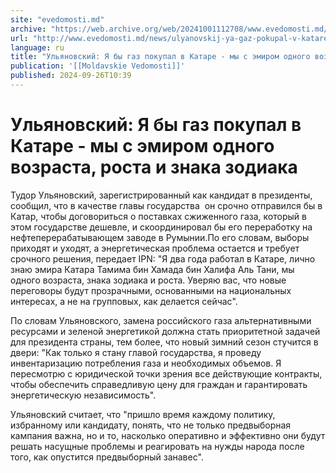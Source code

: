 ```yaml
---
site: "evedomosti.md"
archive: "https://web.archive.org/web/20241001112708/www.evedomosti.md/news/ulyanovskij-ya-gaz-pokupal-v-katare-my-s-emirom-odnogo-vozra"
url: "http://www.evedomosti.md/news/ulyanovskij-ya-gaz-pokupal-v-katare-my-s-emirom-odnogo-vozra"
language: ru
title: "Ульяновский: Я бы газ покупал в Катаре - мы с эмиром одного возраста, роста и знака зодиака"
publication: '[[Moldavskie Vedomosti]]'
published: 2024-09-26T10:39
---
```


# Ульяновский: Я бы газ покупал в Катаре - мы с эмиром одного возраста, роста и знака зодиака

Тудор Ульяновский, зарегистрированный как кандидат в президенты, сообщил, что в качестве главы государства  он срочно отправился бы в Катар, чтобы договориться о поставках сжиженного газа, который в этом государстве дешевле, и скоординировал бы его переработку на нефтеперерабатывающем заводе в Румынии.По его словам, выборы приходят и уходят, а энергетическая проблема остается и требует срочного решения, передает IPN: "Я два года работал в Катаре, лично знаю эмира Катара Тамима бин Хамада бин Халифа Аль Тани, мы одного возраста, знака зодиака и роста. Уверяю вас, что новые переговоры будут прозрачными, основанными на национальных интересах, а не на групповых, как делается сейчас".

По словам Ульяновского, замена российского газа альтернативными ресурсами и зеленой энергетикой должна стать приоритетной задачей для президента страны, тем более, что новый зимний сезон стучится в двери: "Как только я стану главой государства, я проведу инвентаризацию потребления газа и необходимых объемов. Я пересмотрю с юридической точки зрения все действующие контракты, чтобы обеспечить справедливую цену для граждан и гарантировать энергетическую независимость".

Ульяновский считает, что "пришло время каждому политику, избранному или кандидату, понять, что не только предвыборная кампания важна, но и то, насколько оперативно и эффективно они будут решать насущные проблемы и реагировать на нужды народа после того, как опустится предвыборный занавес".